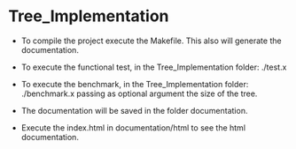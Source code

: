 # Tree_Implementation


* To compile the project execute the Makefile. This also will generate the documentation.
* To execute the functional test, in the Tree_Implementation folder: 
  ./test.x 
* To execute the benchmark, in the Tree_Implementation folder:
  ./benchmark.x   passing as optional argument the size of the tree.

* The documentation will be saved in the folder documentation. 
* Execute the index.html in documentation/html to see the html documentation.

